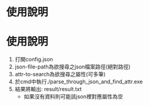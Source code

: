 # 使用說明
# 使用說明
1. 打開config.json
2. json-file-path為欲搜尋之json檔案路徑(絕對路徑)
3. attr-to-search為欲搜尋之屬性(可多筆)
4. 於cmd中執行./parse_through_json_and_find_attr.exe
5. 結果將輸出: result/result.txt
	- 如果沒有資料則可能該json裡對應屬性為空